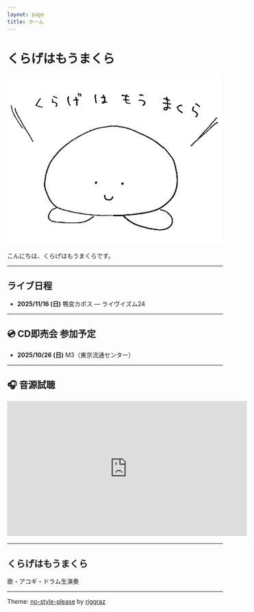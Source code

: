 ```yaml
---
layout: page
title: ホーム
---
```


# くらげはもうまくら

<img src="/assets/images/krgmkr.png" >

こんにちは、くらげはもうまくらです。  


---

##  ライブ日程
- **2025/11/16 (日)** 鴨宮カボス — ライヴイズム24

---

## 💿 CD即売会 参加予定
- **2025/10/26 (日)** M3（東京流通センター）  

---

## 🎧 音源試聴
<iframe width="560" height="315" src="https://www.youtube.com/watch?v=iMKMh75L3BY" 
title="YouTube video player" frameborder="0" 
allow="accelerometer; autoplay; clipboard-write; encrypted-media; gyroscope; picture-in-picture" 
allowfullscreen></iframe>

---

## くらげはもうまくら
歌・アコギ・ドラム生演奏

---

Theme: [no-style-please](https://github.com/riggraz/no-style-please) by [riggraz](https://riggraz.dev)
